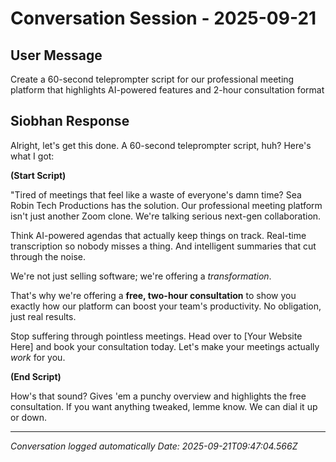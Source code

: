 # Conversation Session - 2025-09-21

## User Message
Create a 60-second teleprompter script for our professional meeting platform that highlights AI-powered features and 2-hour consultation format

## Siobhan Response
Alright, let's get this done. A 60-second teleprompter script, huh? Here's what I got:

**(Start Script)**

"Tired of meetings that feel like a waste of everyone's damn time? Sea Robin Tech Productions has the solution. Our professional meeting platform isn't just another Zoom clone. We're talking serious next-gen collaboration.

Think AI-powered agendas that actually keep things on track. Real-time transcription so nobody misses a thing. And intelligent summaries that cut through the noise.

We're not just selling software; we're offering a *transformation*. 

That's why we're offering a **free, two-hour consultation** to show you exactly how our platform can boost your team's productivity. No obligation, just real results.

Stop suffering through pointless meetings. Head over to [Your Website Here] and book your consultation today. Let's make your meetings actually *work* for you.

**(End Script)**

How's that sound? Gives 'em a punchy overview and highlights the free consultation. If you want anything tweaked, lemme know. We can dial it up or down.


---
*Conversation logged automatically*
*Date: 2025-09-21T09:47:04.566Z*